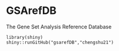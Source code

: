 # GSArefDB
The Gene Set Analysis Reference Database

```
library(shiny)
shiny::runGitHub("gsarefDB","chengshu21")
```
